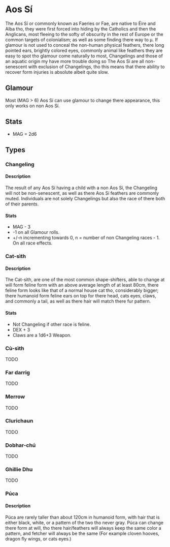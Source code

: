 # Aos Sí
The Aos Sí or commonly known as Faeries or Fae, are native to Éire and Alba tho, they were first forced into hiding by
the Catholics and then the Anglicans, most fleeing to the softy of obscurity in the rest of Europe or the common targets
of colonialism; as well as some finding there way to μ. If glamour is not used to conceal the non-human physical
feathers, there long pointed ears, brightly colored eyes, commonly animal like feathers they are easy to spot tho
glamour come naturally to most, Changelings and those of an aquatic origin my have more trouble doing so The Aos Sí are
all non-senescent with exclusion of Changelings, tho this means that there ability to recover form injuries is absolute
albeit quite slow.

## Glamour
Most (MAG > 6) Aos Sí can use glamour to change there appearance, this only works on non Aos Sí.

## Stats
+ MAG = 2d6

## Types

### Changeling

#### Description
The result of any Aos Sí having a child with a non Aos Sí, the Changeling will not be non-senescent, as well as there
Aos Sí feathers are commonly muted. Individuals are not solely Changelings but also the race of there both of their
parents.

#### Stats
+ MAG - 3
+ -1 on all Glamour rolls.
+ +/-n incrementing towards 0, n = number of non Changeling races - 1. On all race effects.

### Cat-sìth

#### Description
The Cat-sìth, are one of the most common shape-shifters, able to change at will form feline form with an above average
length of at least 80cm, there feline form looks like that of a normal house cat tho, considerably bigger; there
humanoid form feline ears on top for there head, cats eyes, claws, and commonly a tail, as well as there hair will match
there fur pattern.

#### Stats
+ Not Changeling if other race is feline.
+ DEX + 3
+ Claws are a 1d6+3 Weapon.

### Cù-sìth
TODO
### Far darrig
TODO
### Merrow
TODO
### Clurichaun
TODO
### Dobhar-chú
TODO
### Ghillie Dhu
TODO

### Púca

#### Description
Púca are rarely taller than about 120cm in humanoid form, with hair that is either black, white, or a pattern of the two
tho never gray. Púca can change there form at will, tho there hair/feathers will always keep the same color a pattern, and
fetcher will always be the same (For example cloven hooves, dragon fly wings, or cats eyes.)

